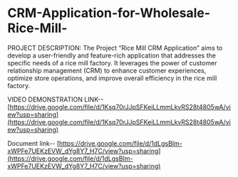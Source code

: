 # CRM-Application-for-Wholesale-Rice-Mill-
PROJECT DESCRIPTION:
The Project “Rice Mill CRM Application” aims to develop a user-friendly and feature-rich application that addresses the specific needs of a rice mill factory. It leverages the power of customer relationship management (CRM) to enhance customer experiences, optimize store operations, and improve overall efficiency in the rice mill factory.

VIDEO DEMONSTRATION LINK-- [https://drive.google.com/file/d/1Ksq70rJJpSFKeiLLmmLkvRS28t4805wA/view?usp=sharing](https://drive.google.com/file/d/1Ksq70rJJpSFKeiLLmmLkvRS28t4805wA/view?usp=sharing)

Document link-- [https://drive.google.com/file/d/1dLgsBIm-xWPFe7UEKzEVW_dYg8Y7_H7C/view?usp=sharing](https://drive.google.com/file/d/1dLgsBIm-xWPFe7UEKzEVW_dYg8Y7_H7C/view?usp=sharing)
